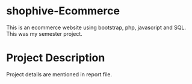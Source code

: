 # shophive-Ecommerce
This is an ecommerce website using bootstrap, php, javascript and SQL. This was my semester project.


# Project Description

Project details are mentioned in report file.
